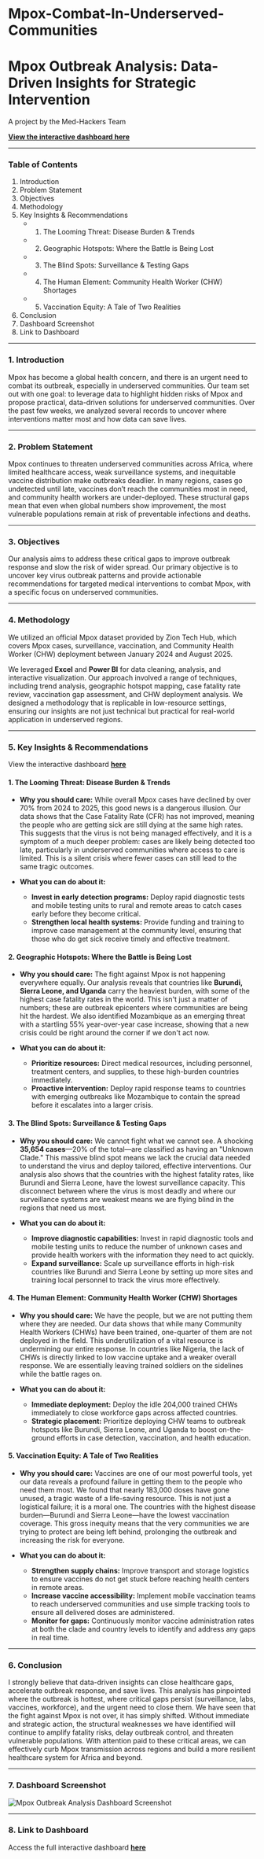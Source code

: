 # Mpox-Combat-In-Underserved-Communities

# Mpox Outbreak Analysis: Data-Driven Insights for Strategic Intervention

A project by the Med-Hackers Team

**[View the interactive dashboard here]([https://your-dashboard-link.com](https://app.powerbi.com/view?r=eyJrIjoiN2MxYTNmYjUtM2IwZC00ODExLTgyMTgtY2NjZjQwNzVmZmY1IiwidCI6ImI2NDU3ZDY4LTQzODgtNGMzYS04MjIyLTc0ZGU0NDU5ZDFlZiJ9))**

---

### Table of Contents
1.  Introduction
2.  Problem Statement
3.  Objectives
4.  Methodology
5.  Key Insights & Recommendations
    -   1. The Looming Threat: Disease Burden & Trends
    -   2. Geographic Hotspots: Where the Battle is Being Lost
    -   3. The Blind Spots: Surveillance & Testing Gaps
    -   4. The Human Element: Community Health Worker (CHW) Shortages
    -   5. Vaccination Equity: A Tale of Two Realities
6.  Conclusion
7.  Dashboard Screenshot
8.  Link to Dashboard

---

### 1. Introduction

Mpox has become a global health concern, and there is an urgent need to combat its outbreak, especially in underserved communities. Our team set out with one goal: to leverage data to highlight hidden risks of Mpox and propose practical, data-driven solutions for underserved communities. Over the past few weeks, we analyzed several records to uncover where interventions matter most and how data can save lives.

---

### 2. Problem Statement

Mpox continues to threaten underserved communities across Africa, where limited healthcare access, weak surveillance systems, and inequitable vaccine distribution make outbreaks deadlier. In many regions, cases go undetected until late, vaccines don’t reach the communities most in need, and community health workers are under-deployed. These structural gaps mean that even when global numbers show improvement, the most vulnerable populations remain at risk of preventable infections and deaths.

---

### 3. Objectives

Our analysis aims to address these critical gaps to improve outbreak response and slow the risk of wider spread. Our primary objective is to uncover key virus outbreak patterns and provide actionable recommendations for targeted medical interventions to combat Mpox, with a specific focus on underserved communities.

---

### 4. Methodology

We utilized an official Mpox dataset provided by Zion Tech Hub, which covers Mpox cases, surveillance, vaccination, and Community Health Worker (CHW) deployment between January 2024 and August 2025.

We leveraged **Excel** and **Power BI** for data cleaning, analysis, and interactive visualization. Our approach involved a range of techniques, including trend analysis, geographic hotspot mapping, case fatality rate review, vaccination gap assessment, and CHW deployment analysis. We designed a methodology that is replicable in low-resource settings, ensuring our insights are not just technical but practical for real-world application in underserved regions.

---

### 5. Key Insights & Recommendations

View the interactive dashboard **[here]([https://your-dashboard-link.com](https://app.powerbi.com/view?r=eyJrIjoiN2MxYTNmYjUtM2IwZC00ODExLTgyMTgtY2NjZjQwNzVmZmY1IiwidCI6ImI2NDU3ZDY4LTQzODgtNGMzYS04MjIyLTc0ZGU0NDU5ZDFlZiJ9))**

#### **1. The Looming Threat: Disease Burden & Trends**

* **Why you should care:** While overall Mpox cases have declined by over 70% from 2024 to 2025, this good news is a dangerous illusion. Our data shows that the Case Fatality Rate (CFR) has not improved, meaning the people who are getting sick are still dying at the same high rates. This suggests that the virus is not being managed effectively, and it is a symptom of a much deeper problem: cases are likely being detected too late, particularly in underserved communities where access to care is limited. This is a silent crisis where fewer cases can still lead to the same tragic outcomes.

* **What you can do about it:**
    * **Invest in early detection programs:** Deploy rapid diagnostic tests and mobile testing units to rural and remote areas to catch cases early before they become critical.
    * **Strengthen local health systems:** Provide funding and training to improve case management at the community level, ensuring that those who do get sick receive timely and effective treatment.

#### **2. Geographic Hotspots: Where the Battle is Being Lost**

* **Why you should care:** The fight against Mpox is not happening everywhere equally. Our analysis reveals that countries like **Burundi, Sierra Leone, and Uganda** carry the heaviest burden, with some of the highest case fatality rates in the world. This isn't just a matter of numbers; these are outbreak epicenters where communities are being hit the hardest. We also identified Mozambique as an emerging threat with a startling 55% year-over-year case increase, showing that a new crisis could be right around the corner if we don't act now.

* **What you can do about it:**
    * **Prioritize resources:** Direct medical resources, including personnel, treatment centers, and supplies, to these high-burden countries immediately.
    * **Proactive intervention:** Deploy rapid response teams to countries with emerging outbreaks like Mozambique to contain the spread before it escalates into a larger crisis.

#### **3. The Blind Spots: Surveillance & Testing Gaps**

* **Why you should care:** We cannot fight what we cannot see. A shocking **35,654 cases**—20% of the total—are classified as having an "Unknown Clade." This massive blind spot means we lack the crucial data needed to understand the virus and deploy tailored, effective interventions. Our analysis also shows that the countries with the highest fatality rates, like Burundi and Sierra Leone, have the lowest surveillance capacity. This disconnect between where the virus is most deadly and where our surveillance systems are weakest means we are flying blind in the regions that need us most.

* **What you can do about it:**
    * **Improve diagnostic capabilities:** Invest in rapid diagnostic tools and mobile testing units to reduce the number of unknown cases and provide health workers with the information they need to act quickly.
    * **Expand surveillance:** Scale up surveillance efforts in high-risk countries like Burundi and Sierra Leone by setting up more sites and training local personnel to track the virus more effectively.

#### **4. The Human Element: Community Health Worker (CHW) Shortages**

* **Why you should care:** We have the people, but we are not putting them where they are needed. Our data shows that while many Community Health Workers (CHWs) have been trained, one-quarter of them are not deployed in the field. This underutilization of a vital resource is undermining our entire response. In countries like Nigeria, the lack of CHWs is directly linked to low vaccine uptake and a weaker overall response. We are essentially leaving trained soldiers on the sidelines while the battle rages on.

* **What you can do about it:**
    * **Immediate deployment:** Deploy the idle 204,000 trained CHWs immediately to close workforce gaps across affected countries.
    * **Strategic placement:** Prioritize deploying CHW teams to outbreak hotspots like Burundi, Sierra Leone, and Uganda to boost on-the-ground efforts in case detection, vaccination, and health education.

#### **5. Vaccination Equity: A Tale of Two Realities**

* **Why you should care:** Vaccines are one of our most powerful tools, yet our data reveals a profound failure in getting them to the people who need them most. We found that nearly 183,000 doses have gone unused, a tragic waste of a life-saving resource. This is not just a logistical failure; it is a moral one. The countries with the highest disease burden—Burundi and Sierra Leone—have the lowest vaccination coverage. This gross inequity means that the very communities we are trying to protect are being left behind, prolonging the outbreak and increasing the risk for everyone.

* **What you can do about it:**
    * **Strengthen supply chains:** Improve transport and storage logistics to ensure vaccines do not get stuck before reaching health centers in remote areas.
    * **Increase vaccine accessibility:** Implement mobile vaccination teams to reach underserved communities and use simple tracking tools to ensure all delivered doses are administered.
    * **Monitor for gaps:** Continuously monitor vaccine administration rates at both the clade and country levels to identify and address any gaps in real time.

---

### 6. Conclusion

I strongly believe that data-driven insights can close healthcare gaps, accelerate outbreak response, and save lives. This analysis has pinpointed where the outbreak is hottest, where critical gaps persist (surveillance, labs, vaccines, workforce), and the urgent need to close them. We have seen that the fight against Mpox is not over, it has simply shifted. Without immediate and strategic action, the structural weaknesses we have identified will continue to amplify fatality risks, delay outbreak control, and threaten vulnerable populations. With attention paid to these critical areas, we can effectively curb Mpox transmission across regions and build a more resilient healthcare system for Africa and beyond.


---

### 7. Dashboard Screenshot

![Mpox Outbreak Analysis Dashboard Screenshot](mpoxscreenshot.png)

---

### 8. Link to Dashboard

Access the full interactive dashboard **[here]([https://your-dashboard-link.com](https://app.powerbi.com/view?r=eyJrIjoiN2MxYTNmYjUtM2IwZC00ODExLTgyMTgtY2NjZjQwNzVmZmY1IiwidCI6ImI2NDU3ZDY4LTQzODgtNGMzYS04MjIyLTc0ZGU0NDU5ZDFlZiJ9))**

